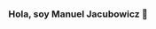 ### Hola, soy Manuel Jacubowicz 👋

<!--
**ManuelJacubowicz/ManuelJacubowicz** is a ✨ _special_ ✨ repository because its `README.md` (this file) appears on your GitHub profile.

Here are some ideas to get you started:

- 🔭 I’m currently working on Ipsos
- 🌱 I’m currently learning Procesamiento de datos
- 👯 I’m looking to collaborate on Comunicación
-->
